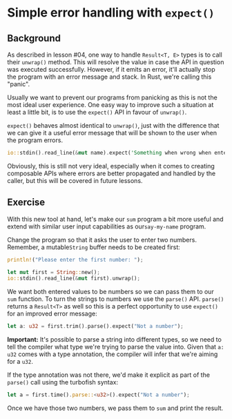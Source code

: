 # Simple error handling with `expect()`

## Background

As described in lesson #04, one way to handle `Result<T, E>` types is to call their `unwrap()`
method. This will resolve the value in case the API in question was executed successfully.
However, if it emits an error, it'll actually stop the program with an error message and stack.
In Rust, we're calling this "panic".

Usually we want to prevent our programs from panicking as this is not the most ideal user experience.
One easy way to improve such a situation at least a little bit, is to use the `expect()` API
in favour of `unwrap()`.

`expect()` behaves almost identical to `unwrap()`, just with the difference that we can give it a
useful error message that will be shown to the user when the program errors.

```rust
io::stdin().read_line(&mut name).expect('Something when wrong when entering a name');
```

Obviously, this is still not very ideal, especially when it comes to creating composable APIs
where errors are better propagated and handled by the caller, but this will be covered
in future lessons.

## Exercise

With this new tool at hand, let's make our `sum` program a bit more useful and extend with
similar user input capabilities as our`say-my-name` program.

Change the program so that it asks the user to enter two numbers. Remember, a mutable`String` 
buffer needs to be created first:

```rust
println!("Please enter the first number: ");

let mut first = String::new();
io::stdin().read_line(&mut first).unwrap();
```

We want both entered values to be numbers so we can pass them to our `sum` function. To turn
the strings to numbers we use the `parse()` API. `parse()` returns a `Result<T>` as well so
this is a perfect opportunity to use `expect()` for an improved error message:

```rust
let a: u32 = first.trim().parse().expect("Not a number");
```

**Important:** It's possible to parse a string into different types, so we need to tell the
compiler what type we're trying to parse the value into. Given that `a: u32` comes with a
type annotation, the compiler will infer that we're aiming for a `u32`.

If the type annotation was not there, we'd make it explicit as part of the `parse()` call
using the turbofish syntax:

```rust
let a = first.time().parse::<u32>().expect("Not a number");
```

Once we have those two numbers, we pass them to `sum` and print the result.

